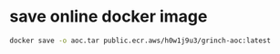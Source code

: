 # save online docker image
```bash
docker save -o aoc.tar public.ecr.aws/h0w1j9u3/grinch-aoc:latest
```